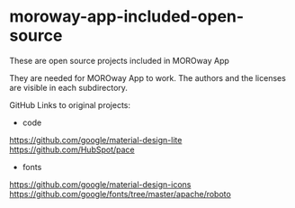 # moroway-app-included-open-source
These are open source projects included in MOROway App

They are needed for MOROway App to work. The authors and the licenses are visible in each subdirectory.

GitHub Links to original projects:

- code

https://github.com/google/material-design-lite
https://github.com/HubSpot/pace

- fonts

https://github.com/google/material-design-icons
https://github.com/google/fonts/tree/master/apache/roboto
